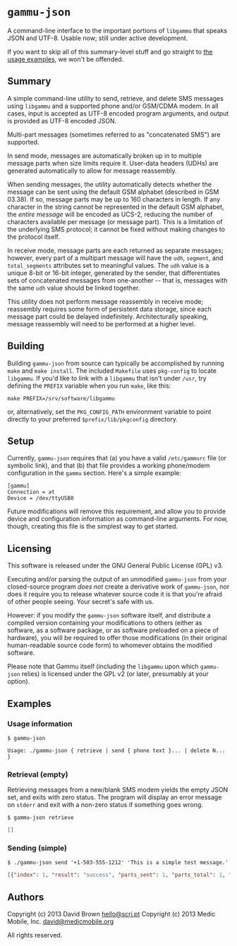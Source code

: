 `gammu-json`
============

A command-line interface to the important portions of `libgammu` that speaks
JSON and UTF-8. Usable now; still under active development.

If you want to skip all of this summary-level stuff and go straight to
[the usage examples](#Examples), we won't be offended.

Summary
-------

A simple command-line utility to send, retrieve, and delete SMS messages using
`libgammu` and a supported phone and/or GSM/CDMA modem. In all cases, input is
accepted as UTF-8 encoded program arguments, and output is provided as UTF-8
encoded JSON.

Multi-part messages (sometimes referred to as "concatenated SMS") are
supported.

In send mode, messages are automatically broken up in to multiple message parts
when size limits require it. User-data headers (UDHs) are generated
automatically to allow for message reassembly.

When sending messages, the utility automatically detects whether the message
can be sent using the default GSM alphabet (described in GSM 03.38). If so,
message parts may be up to 160 characters in length. If any character in the
string cannot be represented in the default GSM alphabet, the *entire message*
will be encoded as UCS-2, reducing the number of characters available per
message (or message part). This is a limitation of the underlying SMS protocol;
it cannot be fixed without making changes to the protocol itself.

In receive mode, message parts are each returned as separate messages; however,
every part of a multipart message will have the `udh`, `segment`, and
`total_segments` attributes set to meaningful values. The `udh` value is
a unique 8-bit or 16-bit integer, generated by the sender, that differentiates
sets of concatenated messages from one-another -- that is, messages with the
same `udh` value should be linked together.

This utility does not perform message reassembly in receive mode; reassembly
requires some form of persistent data storage, since each message part could be
delayed indefinitely. Architecturally speaking, message reassembly will need to
be performed at a higher level.

Building
--------

Building `gammu-json` from source can typically be accomplished by running
`make` and `make install`. The included `Makefile` uses `pkg-config` to locate
`libgammu`. If you'd like to link with a `libgammu` that isn't under `/usr`,
try defining the `PREFIX` variable when you run `make`, like this:

``make PREFIX=/srv/software/libgammu``

or, alternatively, set the `PKG_CONFIG_PATH` environment variable to point
directly to your preferred `$prefix/lib/pkgconfig` directory.

Setup
-----

Currently, `gammu-json` requires that (a) you have a valid `/etc/gammurc` file
(or symbolic link), and that (b) that file provides a working phone/modem
configuration in the `gammu` section. Here's a simple example:

```
[gammu]
Connection = at
Device = /dev/ttyUSB0
```

Future modifications will remove this requirement, and allow you to provide
device and configuration information as command-line arguments. For now,
though, creating this file is the simplest way to get started.

Licensing
---------

This software is released under the GNU General Public License (GPL) v3.

Executing and/or parsing the output of an unmodified `gammu-json` from your
closed-source program *does not* create a derivative work of `gammu-json`, nor
does it require you to release whatever source code it is that you're afraid of
other people seeing. Your secret's safe with us.

However: if you modify the `gammu-json` software itself, and distribute a
compiled version containing your modifications to others (either as software,
as a software package, or as software preloaded on a piece of hardware), you
will be required to offer those modifications (in their original human-readable
source code form) to whomever obtains the modified software.

Please note that Gammu itself (including the `libgammu` upon which `gammu-json`
relies) is licensed under the GPL v2 (or later, presumably at your option).

Examples
--------

### Usage information

```shell
$ gammu-json
```
```
Usage: ./gammu-json { retrieve | send { phone text }... | delete N... }
```

### Retrieval (empty)

Retrieving messages from a new/blank SMS modem yields the empty JSON set, and
exits with zero status. The program will display an error message on `stderr`
and exit with a non-zero status if something goes wrong.

```shell
$ gammu-json retrieve
```
```json
[]
```

### Sending (simple)

```shell
$ ./gammu-json send '+1-503-555-1212' 'This is a simple test message.'
```
```json
[{"index": 1, "result": "success", "parts_sent": 1, "parts_total": 1, "parts": [{"result": "success", "content": "This is a simple test message.", "index": 1, "status": 0, "reference": 250}]}]
```

Authors
-------

Copyright (c) 2013 David Brown <hello@scri.pt>
Copyright (c) 2013 Medic Mobile, Inc. <david@medicmobile.org>

All rights reserved.

